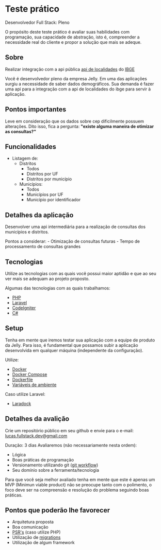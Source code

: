 
# Teste prático

Desenvolvedor Full Stack: Pleno

O propósito deste teste prático é avaliar suas habilidades com programação, sua capacidade de abstração, isto é, compreender a necessidade real do cliente e propor a solução que mais se adeque.

## Sobre

Realizar integração com a api pública [api de localidades](https://servicodados.ibge.gov.br/api/docs/localidades) do [IBGE](https://www.ibge.gov.br/)

Você é desenvolvedor pleno da empresa Jelly. Em uma das aplicações surgiu a necessidade de saber dados demográficos. Sua demanda é fazer uma api para  a integração com a api de localidades do ibge para servir à aplicação.

## Pontos importantes

Leve em consideração que os dados sobre cep dificilmente possuem alterações. Dito isso, fica a pergunta: **"existe alguma maneira de otimizar as consultas?"**

## Funcionalidades
- Listagem de:
	- Distritos
		- Todos
		- Distritos por UF
		- Distritos por município
	- Municípios:
		- Todos
		- Municípios por UF
		- Município por identificador

## Detalhes da aplicação

Desenvolver uma api intermediária para a realização de consultas dos municípios e distritos.

Pontos a considerar:
	- Otimização de consultas futuras
	- Tempo de processamento de consultas grandes

## Tecnologias

Utilize as tecnologias com as quais você possui maior aptidão e que ao seu ver mais se adequam ao projeto proposto.

Algumas das tecnologias com as quais trabalhamos:
- [PHP](https://www.php.net/)
- [Laravel](https://laravel.com/)
- [CodeIgniter](https://codeigniter.com/)
- [C#](https://docs.microsoft.com/pt-br/dotnet/csharp/)

## Setup

Tenha em mente que iremos testar sua aplicação com a equipe de produto da Jelly. Para isso, é fundamental que possamos subir a aplicação desenvolvida em qualquer máquina (independente da configuração).

Utilize:
- [Docker](https://www.docker.com/)
- [Docker Compose](https://docs.docker.com/compose/)
- [Dockerfile](https://docs.docker.com/engine/reference/builder/#:~:text=A%20Dockerfile%20is%20a%20text,can%20use%20in%20a%20Dockerfile%20.)
- [Variáveis de ambiente](https://www.botecodigital.dev.br/php/variaveis-de-ambiente-env-no-php/)

Caso utilize Laravel:
- [Laradock](https://laradock.io/)


## Detalhes da avalição

Crie um repositório público em seu github e envie para o e-mail: lucas.fullstack.dev@gmail.com

Duração: 3 dias
Avaliaremos (não necessariamente nesta ordem):

- Lógica
- Boas práticas de programação
- Versionamento utilizando git ([git workflow](https://pingback.com/desenvbr/git-workflow-o-que-e-e-seus-principais-tipos))
- Seu domínio sobre a ferramenta/tecnologia

Para que você seja melhor avaliado tenha em mente que este é apenas um MVP (Minimun viable product) não se preocupe tanto com o polimento, o foco deve ser na compreensão e resolução do problema seguindo boas práticas.

## Pontos que poderão lhe favorecer

- Arquitetura proposta
- Boa comunicação
- [PSR's](https://www.php-fig.org/psr/) (caso utilize PHP)
- Utilização de [migrations](https://medium.com/@joelrodrigues/o-que-s%C3%A3o-database-migrations-f817448870a2)
- Utilização de algum framework







